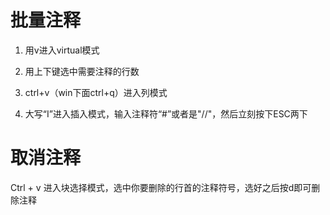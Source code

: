 ﻿批量注释
==

1. 用v进入virtual模式

2. 用上下键选中需要注释的行数

3. ctrl+v（win下面ctrl+q）进入列模式

4. 大写“I”进入插入模式，输入注释符“#”或者是"//"，然后立刻按下ESC两下


取消注释
==

Ctrl + v 进入块选择模式，选中你要删除的行首的注释符号，选好之后按d即可删除注释



